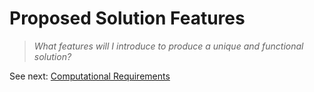 # Proposed Solution Features
> *What features will I introduce to produce a unique and functional solution?*

See next: [Computational Requirements](1.6-computational_requirements.md)
